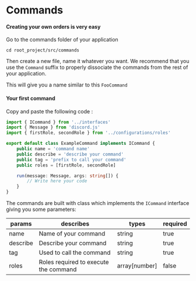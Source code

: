 # Commands

#### Creating your own orders is very easy

Go to the commands folder of your application

```
cd root_project/src/commands
```

Then create a new file, name it whatever you want. We recommend that you use the `Command` suffix to properly dissociate the commands from the rest of your application.

This will give you a name similar to this `FooCommand`

#### Your first command

Copy and paste the following code :

```ts
import { ICommand } from '../interfaces'
import { Message } from 'discord.js'
import { firstRole, secondRole } from '../configurations/roles'

export default class ExampleCommand implements ICommand {
	public name = 'command name'
	public describe = 'describe your command'
	public tag = 'prefix to call your command'
	public roles = [firstRole, secondRole]

	run(message: Message, args: string[]) {
		// Write here your code
	}
}
```

The commands are built with class which implements the `ICommand` interface giving you some parameters:

| params   | describes                             | types         | required |
| -------- | ------------------------------------- | ------------- | -------- |
| name     | Name of your command                  | string        | true     |
| describe | Describe your command                 | string        | true     |
| tag      | Used to call the command              | string        | true     |
| roles    | Roles required to execute the command | array[number] | false    |
